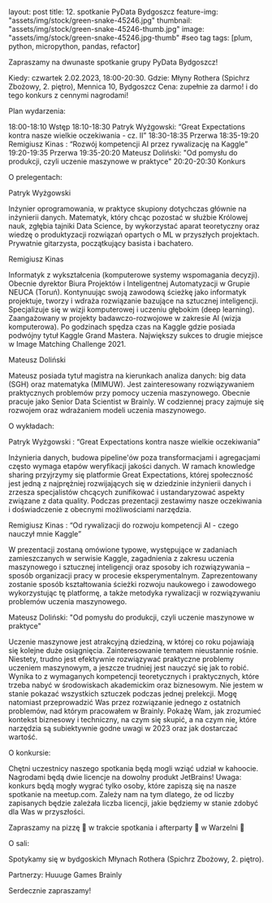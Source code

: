 layout: post
title: 12. spotkanie PyData Bydgoszcz
feature-img: "assets/img/stock/green-snake-45246.jpg"
thumbnail: "assets/img/stock/green-snake-45246-thumb.jpg"
image: "assets/img/stock/green-snake-45246.jpg-thumb" #seo tag
tags: [plum, python, micropython, pandas, refactor]

Zapraszamy na dwunaste spotkanie grupy PyData Bydgoszcz!

Kiedy: czwartek 2.02.2023, 18:00-20:30.
Gdzie: Młyny Rothera (Spichrz Zbożowy, 2. piętro), Mennica 10, Bydgoszcz
Cena: zupełnie za darmo! i do tego konkurs z cennymi nagrodami!

Plan wydarzenia:

18:00-18:10 Wstęp
18:10-18:30 Patryk Wyżgowski: “Great Expectations kontra nasze wielkie oczekiwania - cz. II”
18:30-18:35 Przerwa
18:35-19:20 Remigiusz Kinas : “Rozwój kompetencji AI przez rywalizację na Kaggle”
19:20-19:35 Przerwa
19:35-20:20 Mateusz Doliński: "Od pomysłu do produkcji, czyli uczenie maszynowe w praktyce"
20:20-20:30 Konkurs

O prelegentach:

Patryk Wyżgowski

Inżynier oprogramowania, w praktyce skupiony dotychczas głównie na inżynierii danych. Matematyk, który chcąc pozostać w służbie Królowej nauk, zgłębia tajniki Data Science, by wykorzystać aparat teoretyczny oraz wiedzę o produktyzacji rozwiązań opartych o ML w przyszłych projektach. Prywatnie gitarzysta, początkujący basista i bachatero.

Remigiusz Kinas

Informatyk z wykształcenia (komputerowe systemy wspomagania decyzji). Obecnie dyrektor Biura Projektów i Inteligentnej Automatyzacji w Grupie NEUCA (Toruń). Kontynuując swoją zawodową ścieżkę jako informatyk projektuje, tworzy i wdraża rozwiązanie bazujące na sztucznej inteligencji. Specjalizuje się w wizji komputerowej i uczeniu głębokim (deep learning). Zaangażowany w projekty badawczo-rozwojowe w zakresie AI (wizja komputerowa). Po godzinach spędza czas na Kaggle gdzie posiada podwójny tytuł Kaggle Grand Mastera. Największy sukces to drugie miejsce w Image Matching Challenge 2021.

Mateusz Doliński

Mateusz posiada tytuł magistra na kierunkach analiza danych: big data (SGH) oraz matematyka (MIMUW). Jest zainteresowany rozwiązywaniem praktycznych problemów przy pomocy uczenia maszynowego. Obecnie pracuje jako Senior Data Scientist w Brainly. W codziennej pracy zajmuje się rozwojem oraz wdrażaniem modeli uczenia maszynowego.

O wykładach:

Patryk Wyżgowski : “Great Expectations kontra nasze wielkie oczekiwania”

Inżynieria danych, budowa pipeline'ów poza transformacjami i agregacjami często wymaga etapów weryfikacji jakości danych. W ramach knowledge sharing przyjrzymy się platformie Great Expectations, której społeczność jest jedną z najprężniej rozwijających się w dziedzinie inżynierii danych i zrzesza specjalistów chcących zunifikować i ustandaryzować aspekty związane z data quality. Podczas prezentacji zestawimy nasze oczekiwania i doświadczenie z obecnymi możliwościami narzędzia.

Remigiusz Kinas : “Od rywalizacji do rozwoju kompetencji AI - czego nauczył mnie Kaggle”

W prezentacji zostaną omówione typowe, występujące w zadaniach zamieszczanych w serwisie Kaggle, zagadnienia z zakresu uczenia maszynowego i sztucznej inteligencji oraz sposoby ich rozwiązywania – sposób organizacji pracy w procesie eksperymentalnym. Zaprezentowany zostanie sposób kształtowania ścieżki rozwoju naukowego i zawodowego wykorzystując tę platformę, a także metodyka rywalizacji w rozwiązywaniu problemów uczenia maszynowego.

Mateusz Doliński: "Od pomysłu do produkcji, czyli uczenie maszynowe w praktyce"

Uczenie maszynowe jest atrakcyjną dziedziną, w której co roku pojawiają się kolejne duże osiągnięcia. Zainteresowanie tematem nieustannie rośnie. Niestety, trudno jest efektywnie rozwiązywać praktyczne problemy uczeniem maszynowym, a jeszcze trudniej jest nauczyć się jak to robić. Wynika to z wymaganych kompetencji teoretycznych i praktycznych, które trzeba nabyć w środowiskach akademickim oraz biznesowym. Nie jestem w stanie pokazać wszystkich sztuczek podczas jednej prelekcji. Mogę natomiast przeprowadzić Was przez rozwiązanie jednego z ostatnich problemów, nad którym pracowałem w Brainly. Pokażę Wam, jak zrozumieć kontekst biznesowy i techniczny, na czym się skupić, a na czym nie, które narzędzia są subiektywnie godne uwagi w 2023 oraz jak dostarczać wartość.

O konkursie:

Chętni uczestnicy naszego spotkania będą mogli wziąć udział w kahoocie. Nagrodami będą dwie licencje na dowolny produkt JetBrains!
Uwaga: konkurs będą mogły wygrać tylko osoby, które zapiszą się na nasze spotkanie na meetup.com. Zależy nam na tym dlatego, że od liczby zapisanych będzie zależała liczba licencji, jakie będziemy w stanie zdobyć dla Was w przyszłości.

Zapraszamy na pizzę 🍕 w trakcie spotkania i afterparty 🥳 w Warzelni 🍺

O sali:

Spotykamy się w bydgoskich Młynach Rothera (Spichrz Zbożowy, 2. piętro).

Partnerzy:
Huuuge Games
Brainly

Serdecznie zapraszamy!
